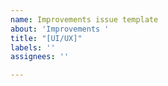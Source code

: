 ```yaml
---
name: Improvements issue template
about: 'Improvements '
title: "[UI/UX]"
labels: ''
assignees: ''

---
```



